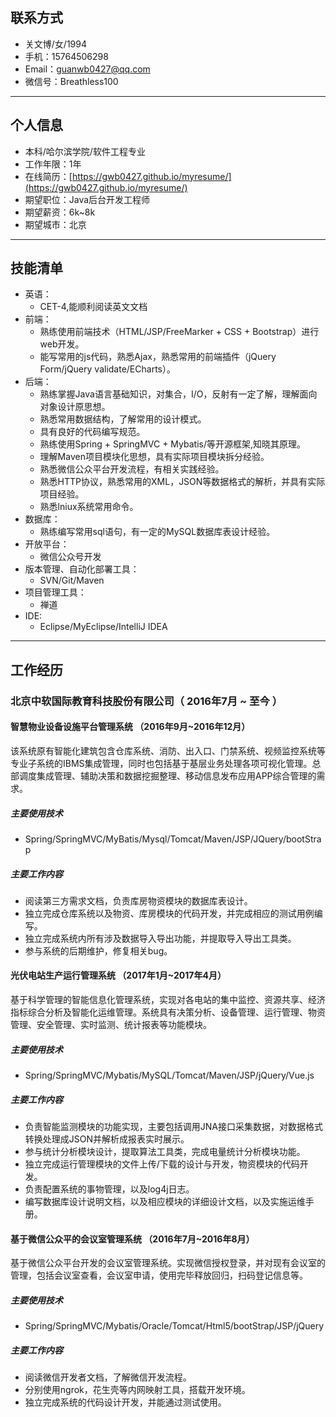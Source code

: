 ## 联系方式

- 关文博/女/1994
- 手机：15764506298
- Email：guanwb0427@qq.com
- 微信号：Breathless100

---
## 个人信息

- 本科/哈尔滨学院/软件工程专业
- 工作年限：1年
- 在线简历：[https://gwb0427.github.io/myresume/](https://gwb0427.github.io/myresume/)
- 期望职位：Java后台开发工程师
- 期望薪资：6k~8k
- 期望城市：北京

---
## 技能清单
- 英语：
	- CET-4,能顺利阅读英文文档
- 前端：
	- 熟练使用前端技术（HTML/JSP/FreeMarker + CSS + Bootstrap）进行web开发。
	- 能写常用的js代码，熟悉Ajax，熟悉常用的前端插件（jQuery Form/jQuery validate/ECharts）。
- 后端：
	- 熟练掌握Java语言基础知识，对集合，I/O，反射有一定了解，理解面向对象设计原思想。
	- 熟悉常用数据结构，了解常用的设计模式。
	- 具有良好的代码编写规范。
	- 熟练使用Spring + SpringMVC + Mybatis/等开源框架,知晓其原理。
	- 理解Maven项目模块化思想，具有实际项目模块拆分经验。
	- 熟悉微信公众平台开发流程，有相关实践经验。
	- 熟悉HTTP协议，熟悉常用的XML，JSON等数据格式的解析，并具有实际项目经验。
	- 熟悉lniux系统常用命令。
- 数据库：
	- 熟练编写常用sql语句，有一定的MySQL数据库表设计经验。
- 开放平台：
	- 微信公众号开发
- 版本管理、自动化部署工具：
	- SVN/Git/Maven
- 项目管理工具：
	- 禅道
- IDE:
	- Eclipse/MyEclipse/IntelliJ IDEA
	
---
## 工作经历
### 北京中软国际教育科技股份有限公司（ 2016年7月 ~ 至今 ）
#### 智慧物业设备设施平台管理系统 （2016年9月~2016年12月）
   该系统原有智能化建筑包含仓库系统、消防、出入口、门禁系统、视频监控系统等专业子系统的IBMS集成管理，同时也包括基于基层业务处理各项可视化管理。总部调度集成管理、辅助决策和数据挖掘整理、移动信息发布应用APP综合管理的需求。
##### 主要使用技术
- Spring/SpringMVC/MyBatis/Mysql/Tomcat/Maven/JSP/JQuery/bootStrap

##### 主要工作内容
- 阅读第三方需求文档，负责库房物资模块的数据库表设计。
- 独立完成仓库系统以及物资、库房模块的代码开发，并完成相应的测试用例编写。
- 独立完成系统内所有涉及数据导入导出功能，并提取导入导出工具类。
- 参与系统的后期维护，修复相关bug。

#### 光伏电站生产运行管理系统 （2017年1月~2017年4月）
   基于科学管理的智能信息化管理系统，实现对各电站的集中监控、资源共享、经济指标综合分析及智能化运维管理。系统具有决策分析、设备管理、运行管理、物资管理、安全管理、实时监测、统计报表等功能模块。
   
##### 主要使用技术
- Spring/SpringMVC/Mybatis/MySQL/Tomcat/Maven/JSP/jQuery/Vue.js

##### 主要工作内容
- 负责智能监测模块的功能实现，主要包括调用JNA接口采集数据，对数据格式转换处理成JSON并解析成报表实时展示。
- 参与统计分析模块设计，提取算法工具类，完成电量统计分析模块功能。
- 独立完成运行管理模块的文件上传/下载的设计与开发，物资模块的代码开发。
- 负责配置系统的事物管理，以及log4j日志。
- 编写数据库设计说明文档，以及相应模块的详细设计文档，以及实施运维手册。

#### 基于微信公众平的会议室管理系统 （2016年7月~2016年8月）
基于微信公众平台开发的会议室管理系统。实现微信授权登录，并对现有会议室的管理，包括会议室查看，会议室申请，使用完毕释放回归，扫码登记信息等。

##### 主要使用技术
- Spring/SpringMVC/Mybatis/Oracle/Tomcat/Html5/bootStrap/JSP/jQuery

##### 主要工作内容
- 阅读微信开发者文档，了解微信开发流程。
- 分别使用ngrok，花生壳等内网映射工具，搭载开发环境。
- 独立完成系统的代码设计开发，并能通过测试使用。
